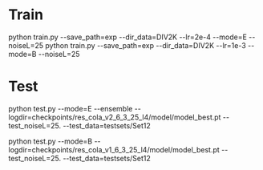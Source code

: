 # Train
python train.py --save_path=exp --dir_data=DIV2K --lr=2e-4 --mode=E --noiseL=25
python train.py --save_path=exp --dir_data=DIV2K --lr=1e-3 --mode=B --noiseL=25

# Test
python test.py --mode=E --ensemble --logdir=checkpoints/res_cola_v2_6_3_25_l4/model/model_best.pt --test_noiseL=25. --test_data=testsets/Set12

python test.py --mode=B --logdir=checkpoints/res_cola_v1_6_3_25_l4/model/model_best.pt --test_noiseL=25. --test_data=testsets/Set12
